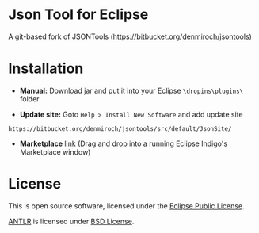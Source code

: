 # Json Tool for Eclipse
A git-based fork of JSONTools (https://bitbucket.org/denmiroch/jsontools)


# Installation

* **Manual:** Download [jar](https://bitbucket.org/denmiroch/jsontools/src/default/JsonSite/plugins/org.sweetlemonade.eclipse.json_1.0.4.jar?at=default) and put it into your Eclipse ``` \dropins\plugins\ ``` folder

* **Update site:** Goto ``` Help > Install New Software ``` and add update site
```
https://bitbucket.org/denmiroch/jsontools/src/default/JsonSite/
```

* **Marketplace** 
[link](http://marketplace.eclipse.org/marketplace-client-intro?mpc_install=1438891) (Drag and drop into a running Eclipse Indigo's Marketplace window)

# License

This is open source software, licensed under the [Eclipse Public License](http://www.eclipse.org/legal/epl-v10.html).

[ANTLR](http://www.antlr3.org/) is licensed under [BSD License](http://www.antlr3.org/license.html).
